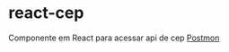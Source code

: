 # react-cep
Componente em React para acessar api de cep [Postmon](https://github.com/PostmonAPI/postmon)
